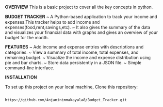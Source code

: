 𝐎𝐕𝐄𝐑𝐕𝐈𝐄𝐖
This is a basic project to cover all the key concepts in python.

𝐁𝐔𝐃𝐆𝐄𝐓 𝐓𝐑𝐀𝐂𝐊𝐄𝐑
~ A Python-based application to track your income and expenses.This tracker helps to add income and expenses(food,rent,savings,etc).
~ It also gives the summary of the data and visualizes your financial data with graphs and gives an overview of your budget for the month.

𝐅𝐄𝐀𝐓𝐔𝐑𝐄𝐒
~ Add income and expense entries with descriptions and categories.
~ View a summary of total income, total expenses, and remaining budget.
~ Visualize the income and expense distribution using pie and bar charts.
~ Store data persistently in a JSON file.
~ Simple command-line interface.

𝐈𝐍𝐒𝐓𝐀𝐋𝐋𝐀𝐓𝐈𝐎𝐍

To set up this project on your local machine,
 Clone this repository:
   ```bash
 
  https://github.com/Anjaninimmakayala8/Budget_Tracker.git
